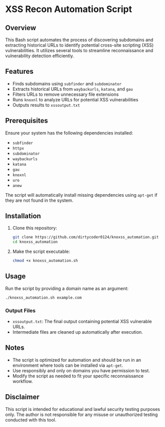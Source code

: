 # XSS Recon Automation Script

## Overview
This Bash script automates the process of discovering subdomains and extracting historical URLs to identify potential cross-site scripting (XSS) vulnerabilities. It utilizes several tools to streamline reconnaissance and vulnerability detection efficiently.

## Features
- Finds subdomains using `subfinder` and `subdominator`
- Extracts historical URLs from `waybackurls`, `katana`, and `gau`
- Filters URLs to remove unnecessary file extensions
- Runs `knoxnl` to analyze URLs for potential XSS vulnerabilities
- Outputs results to `xssoutput.txt`

## Prerequisites
Ensure your system has the following dependencies installed:
- `subfinder`
- `httpx`
- `subdominator`
- `waybackurls`
- `katana`
- `gau`
- `knoxnl`
- `uro`
- `anew`

The script will automatically install missing dependencies using `apt-get` if they are not found in the system.

## Installation
1. Clone this repository:
   ```bash
   git clone https://github.com/dirtycoder0124/knoxss_automation.git
   cd knoxss_automation
   ```
2. Make the script executable:
   ```bash
   chmod +x knoxss_automation.sh
   ```

## Usage
Run the script by providing a domain name as an argument:
```bash
./knoxss_automation.sh example.com
```

### Output Files
- `xssoutput.txt`: The final output containing potential XSS vulnerable URLs.
- Intermediate files are cleaned up automatically after execution.

## Notes
- The script is optimized for automation and should be run in an environment where tools can be installed via `apt-get`.
- Use responsibly and only on domains you have permission to test.
- Modify the script as needed to fit your specific reconnaissance workflow.

## Disclaimer
This script is intended for educational and lawful security testing purposes only. The author is not responsible for any misuse or unauthorized testing conducted with this tool.

